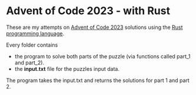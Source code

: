 # Advent of Code 2023 - with Rust
These are my attempts on [Advent of Code 2023](https://adventofcode.com) solutions using the [Rust programming language](https://www.rust-lang.org).

Every folder contains 

- the program to solve both parts of the puzzle (via functions called part_1 and part_2).
- the **input.txt** file for the puzzles input data.

The program takes the input.txt and returns the solutions for part 1 and part 2.